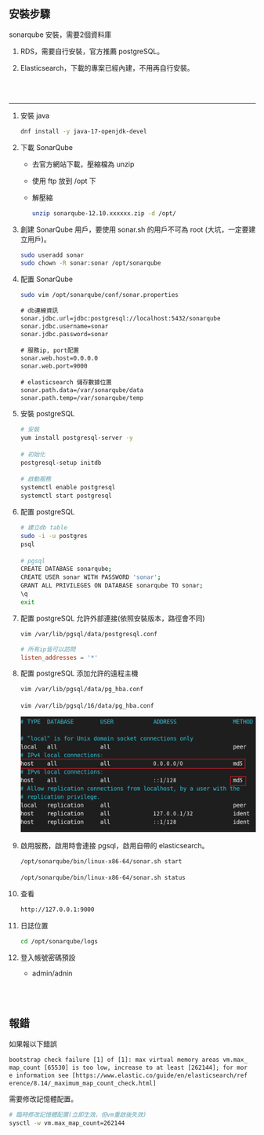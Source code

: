 ## 安裝步驟

sonarqube 安裝，需要2個資料庫

1. RDS，需要自行安裝，官方推薦 postgreSQL。

2. Elasticsearch，下載的專案已經內建，不用再自行安裝。


<br/>

<br/>

---

1. 安裝 java

    ```sh
    dnf install -y java-17-openjdk-devel
    ```

2. 下載 SonarQube

    * 去官方網站下載，壓縮檔為 unzip

    * 使用 ftp 放到 /opt 下

    * 解壓縮

        ```sh
        unzip sonarqube-12.10.xxxxxx.zip -d /opt/
        ```

3. 創建 SonarQube 用戶，要使用 sonar.sh 的用戶不可為 root (大坑，一定要建立用戶)。

    ```sh
    sudo useradd sonar
    sudo chown -R sonar:sonar /opt/sonarqube
    ```

4. 配置 SonarQube

    ```sh
    sudo vim /opt/sonarqube/conf/sonar.properties
    ```
    ```properties
    # db連線資訊
    sonar.jdbc.url=jdbc:postgresql://localhost:5432/sonarqube
    sonar.jdbc.username=sonar
    sonar.jdbc.password=sonar

    # 服務ip, port配置
    sonar.web.host=0.0.0.0
    sonar.web.port=9000

    # elasticsearch 儲存數據位置
    sonar.path.data=/var/sonarqube/data
    sonar.path.temp=/var/sonarqube/temp
    ```

5. 安裝 postgreSQL

    ```sh
    # 安裝
    yum install postgresql-server -y

    # 初始化
    postgresql-setup initdb

    # 啟動服務
    systemctl enable postgresql
    systemctl start postgresql
    ```


6. 配置 postgreSQL

    ```sh
    # 建立db table
    sudo -i -u postgres
    psql

    # pgsql
    CREATE DATABASE sonarqube;
    CREATE USER sonar WITH PASSWORD 'sonar';
    GRANT ALL PRIVILEGES ON DATABASE sonarqube TO sonar;
    \q
    exit
    ```

7. 配置 postgreSQL 允許外部連接(依照安裝版本，路徑會不同)

    ```sh
    vim /var/lib/pgsql/data/postgresql.conf
    ```
    ```conf
    # 所有ip皆可以訪問
    listen_addresses = '*'
    ```

8. 配置 postgreSQL 添加允許的遠程主機

    ```sh
    vim /var/lib/pgsql/data/pg_hba.conf

    vim /var/lib/pgsql/16/data/pg_hba.conf
    ```

    <img src='../_image/Snipaste_2024-12-20_00-09-38.png'>

    <br/>

9. 啟用服務，啟用時會連接 pgsql，啟用自帶的 elasticsearch。

    ```sh
    /opt/sonarqube/bin/linux-x86-64/sonar.sh start

    /opt/sonarqube/bin/linux-x86-64/sonar.sh status
    ```

10. 查看

    ```sh
    http://127.0.0.1:9000
    ```

11. 日誌位置

    ```sh
    cd /opt/sonarqube/logs
    ```

12. 登入帳號密碼預設

    * admin/adnin

<br/>

<br/>

## 報錯

如果報以下錯誤

```
bootstrap check failure [1] of [1]: max virtual memory areas vm.max_    map_count [65530] is too low, increase to at least [262144]; for mor    e information see [https://www.elastic.co/guide/en/elasticsearch/ref    erence/8.14/_maximum_map_count_check.html]
```

需要修改記憶體配置。

```sh
# 臨時修改記憶體配置(立即生效，但vm重啟後失效)
sysctl -w vm.max_map_count=262144
```